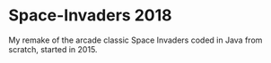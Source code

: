 # Space-Invaders 2018

My remake of the arcade classic Space Invaders coded in Java from scratch, started in 2015.
